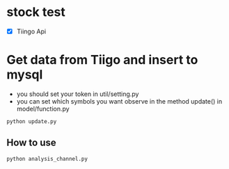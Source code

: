 # stock test
- [x] Tiingo Api

# Get data from Tiigo and insert to mysql
- you should set your token in util/setting.py  
- you can set which symbols you want observe in the method update() in model/function.py  
```shell
python update.py
```

## How to use
```shell
python analysis_channel.py
```
